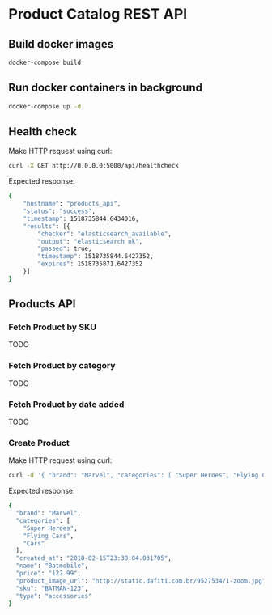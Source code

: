 # Product Catalog REST API

## Build docker images
```sh
docker-compose build
```

## Run docker containers in background
```sh
docker-compose up -d
```

## Health check
Make HTTP request using curl:
```sh
curl -X GET http://0.0.0.0:5000/api/healthcheck
```
Expected response:
```sh
{
	"hostname": "products_api",
	"status": "success",
	"timestamp": 1518735844.6434016,
	"results": [{
		"checker": "elasticsearch_available",
		"output": "elasticsearch ok",
		"passed": true,
		"timestamp": 1518735844.6427352,
		"expires": 1518735871.6427352
	}]
}
```

## Products API

### Fetch Product by SKU
TODO

### Fetch Product by category
TODO
### Fetch Product by date added
TODO

### Create Product
Make HTTP request using curl:
```sh
curl -d '{ "brand": "Marvel", "categories": [ "Super Heroes", "Flying Cars", "Cars" ], "name": "Batmobile", "price": "122.99", "product_image_url": "http://static.dafiti.com.br/9527534/1-zoom.jpg", "sku": "BATMAN-123", "type": "accessories" }' -H "Content-Type: application/json" -X POST  http://0.0.0.0:5000/api/v1/products
```
Expected response:
```sh
{
  "brand": "Marvel",
  "categories": [
    "Super Heroes",
    "Flying Cars",
    "Cars"
  ],
  "created_at": "2018-02-15T23:38:04.031705",
  "name": "Batmobile",
  "price": "122.99",
  "product_image_url": "http://static.dafiti.com.br/9527534/1-zoom.jpg",
  "sku": "BATMAN-123",
  "type": "accessories"
}
```

